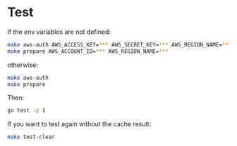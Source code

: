 # Test

If the env variables are not defined:
```sh
make aws-auth AWS_ACCESS_KEY=*** AWS_SECRET_KEY=*** AWS_REGION_NAME=***
make prepare AWS_ACCOUNT_ID=*** AWS_REGION_NAME=***
```

otherwise:
```sh
make aws-auth
make prepare
```

Then:
```sh
go test -p 1
```

If you want to test again without the cache result:
```sh
make test-clear
```